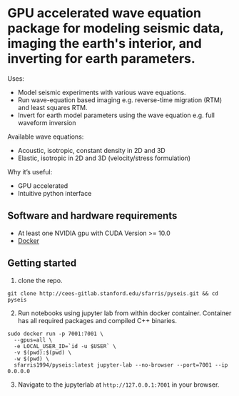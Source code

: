 # GPU accelerated wave equation package for modeling seismic data, imaging the earth's interior, and inverting for earth parameters. 

Uses:
- Model seismic experiments with various wave equations.
- Run wave-equation based imaging e.g. reverse-time migration (RTM) and least squares RTM.
- Invert for earth model parameters using the wave equation e.g. full waveform inversion

Available wave equations:
- Acoustic, isotropic, constant density in 2D and 3D
- Elastic, isotropic in 2D and 3D (velocity/stress formulation)

Why it’s useful:
- GPU accelerated
- Intuitive python interface

## Software and hardware requirements
* At least one NVIDIA gpu with CUDA Version >= 10.0
* [Docker](https://docs.docker.com/engine/install/)

## Getting started
1. clone the repo.<br>
```console
git clone http://cees-gitlab.stanford.edu/sfarris/pyseis.git && cd pyseis
```
2. Run notebooks using jupyter lab from within docker container. Container has all required packages and compiled C++ binaries.
```console
sudo docker run -p 7001:7001 \
  --gpus=all \
  -e LOCAL_USER_ID=`id -u $USER` \
  -v $(pwd):$(pwd) \
  -w $(pwd) \
  sfarris1994/pyseis:latest jupyter-lab --no-browser --port=7001 --ip 0.0.0.0
```
3. Navigate to the jupyterlab at `http://127.0.0.1:7001` in your browser.

